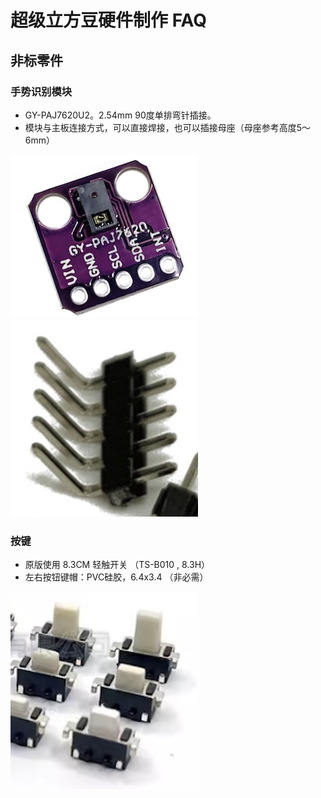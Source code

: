 # 超级立方豆硬件制作 FAQ


## 非标零件

### 手势识别模块 

* GY-PAJ7620U2。2.54mm 90度单排弯针插接。  
* 模块与主板连接方式，可以直接焊接，也可以插接母座（母座参考高度5～6mm）

![Image of CrazyCube Flasher GUI](Images/p1.jpg)
![Image of CrazyCube Flasher GUI](Images/p3.jpg)


### 按键
* 原版使用 8.3CM 轻触开关 （TS-B010 , 8.3H）
* 左右按钮键帽：PVC硅胶，6.4x3.4 （非必需）

![Image of CrazyCube Flasher GUI](Images/p2.jpg)


